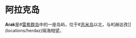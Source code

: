 # 阿拉克岛

**Arak**是#[雷希群岛](locations/reshi-isles)中的一座岛屿，位于#[苏米岛](locations/sumi)以北，与#[赫达孜]](locations/herdaz)隔海相望。
